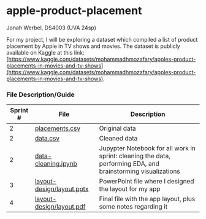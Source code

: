 # apple-product-placement
Jonah Werbel, DS4003 (UVA 24sp)

For my project, I will be exploring a dataset which compiled a list of product placement by Apple in TV shows and movies. The dataset is publicly available on Kaggle at this link: [https://www.kaggle.com/datasets/mohammadhmozafary/apples-product-placements-in-movies-and-tv-shows](https://www.kaggle.com/datasets/mohammadhmozafary/apples-product-placements-in-movies-and-tv-shows).


### File Description/Guide
| Sprint #	| File  | Description   |
|----------	|-----  |------------	|
| 2        	| [placements.csv](placements.csv)  | Original data  |
| 2        	| [data.csv](data.csv)  | Cleaned data	|
| 2        	| [data-cleaning.ipynb](data-cleaning.ipynb)    | Jupypter Notebook for all work in sprint: cleaning the data, performing EDA, and brainstorming visualizations |
| 3         | [layout-design/layout.pptx](layout-design/layout.pptx) | PowerPoint file where I designed the layout for my app |
| 4         | [layout-design/layout.pdf](layout-design/layout.pdf)   | Final file with the app layout, plus some notes regarding it |